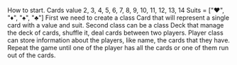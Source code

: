 How to start.
Cards value 2, 3, 4, 5, 6, 7, 8, 9, 10, 11, 12, 13, 14
Suits = ["♥️", "♦️", "♠️", "♣️"]
First we need to create a class Card that will represent a single card with a value and suit.
Second class can be a class Deck that manage the deck of cards, shuffle it, deal cards between two players. 
Player class can store information about the players, like name, the cards that they have.
Repeat the game until one of the player has all the cards or one of them run out of the cards. 
